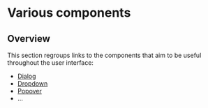# Various components

## Overview

This section regroups links to the components that aim to be useful throughout the user interface:

-   [Dialog](dialog.md)
-   [Dropdown](dropdown.md)
-   [Popover](popover.md)
-   ...
